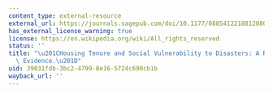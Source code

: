 ```yaml
---
content_type: external-resource
external_url: https://journals.sagepub.com/doi/10.1177/0885412218812080
has_external_license_warning: true
license: https://en.wikipedia.org/wiki/All_rights_reserved
status: ''
title: "\u201CHousing Tenure and Social Vulnerability to Disasters: A Review of the\
  \ Evidence.\u201D"
uid: 39031fdb-3bc2-4799-8e16-5724c690cb1b
wayback_url: ''
---
```

